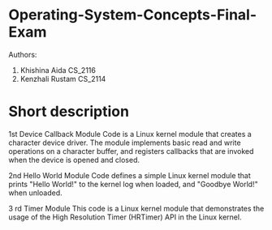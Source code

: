 # Operating-System-Concepts-Final-Exam

Authors:
1. Khishina Aida CS_2116
2. Kenzhali Rustam CS_2114

# Short description

1st Device Callback Module
Code is a Linux kernel module that creates a character device driver. The module implements basic read and write operations on a character buffer, and registers callbacks that are invoked when the device is opened and closed.

2nd Hello World Module
Code defines a simple Linux kernel module that prints "Hello World!" to the kernel log when loaded, and "Goodbye World!" when unloaded.

3 rd Timer Module
This code is a Linux kernel module that demonstrates the usage of the High Resolution Timer (HRTimer) API in the Linux kernel.
